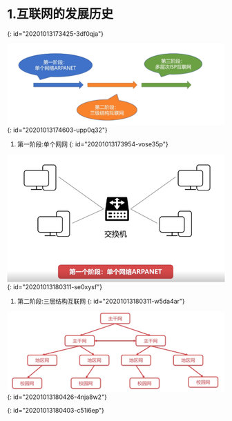 # 1.互联网的发展历史
{: id="20201013173425-3df0qja"}

![image.png](assets/20201013174611-a64j7de-image.png)
{: id="20201013174603-upp0q32"}

1) 第一阶段:单个网网
{: id="20201013173954-vose35p"}

![image.png](assets/20201013180401-26ccy4u-image.png)
{: id="20201013180311-se0xysf"}

1. 第二阶段:三层结构互联网
{: id="20201013180311-w5da4ar"}

![image.png](assets/20201013180437-cynmk54-image.png)
{: id="20201013180426-4nja8w2"}

{: id="20201013180403-c51i6ep"}
